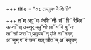 +++
title = "०८ तमग्रुवः केशिनीः"

+++
त᳓म् अग्रु᳓वः केशि᳓नीः सं᳓ हि᳓ रेभिर᳓  
ऊर्ध्वा᳓स् तस्थुर् मम्रु᳓षीः प्रा᳓य᳓वे पु᳓नः  
ता᳓सां जरा᳓म् प्रमुञ्च᳓न् एति ना᳓नदद्  
अ᳓सुम् प᳓रं जन᳓यञ् जीव᳓म् अ᳓स्तृतम्